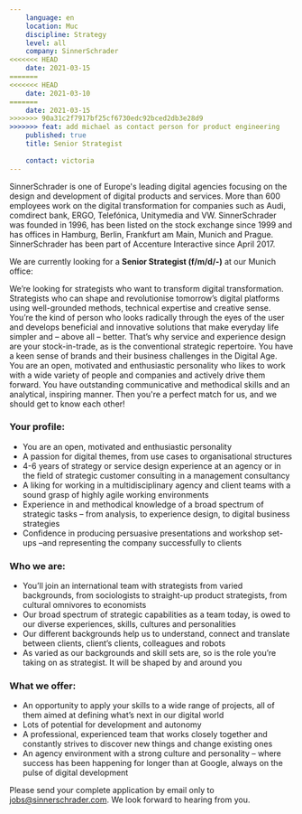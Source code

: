 ```yaml
---
    language: en
    location: Muc
    discipline: Strategy
    level: all
    company: SinnerSchrader
<<<<<<< HEAD
    date: 2021-03-15
=======
<<<<<<< HEAD
    date: 2021-03-10
=======
    date: 2021-03-15
>>>>>>> 90a31c2f7917bf25cf6730edc92bced2db3e28d9
>>>>>>> feat: add michael as contact person for product engineering
    published: true
    title: Senior Strategist
    
    contact: victoria
---
```


SinnerSchrader is one of Europe's leading digital agencies focusing on the design and development of digital products and services. More than 600 employees work on the digital transformation for companies such as Audi, comdirect bank, ERGO, Telefónica, Unitymedia and VW. SinnerSchrader was founded in 1996, has been listed on the stock exchange since 1999 and has offices in Hamburg, Berlin, Frankfurt am Main, Munich and Prague. SinnerSchrader has been part of Accenture Interactive since April 2017. 

We are currently looking for a **Senior Strategist (f/m/d/-)** at our Munich office:

We’re looking for strategists who want to transform digital transformation. Strategists who can shape and revolutionise tomorrow’s digital platforms using well-grounded methods, technical expertise and creative sense. You’re the kind of person who looks radically through the eyes of the user and develops beneficial and innovative solutions that make everyday life simpler and – above all – better. That’s why service and experience design are your stock-in-trade, as is the conventional strategic repertoire. You have a keen sense of brands and their business challenges in the Digital Age. You are an open, motivated and enthusiastic personality who likes to work with a wide variety of people and companies and actively drive them forward. You have outstanding communicative and methodical skills and an analytical, inspiring manner. Then you're a perfect match for us, and we should get to know each other!

### Your profile:

- You are an open, motivated and enthusiastic personality
- A passion for digital themes, from use cases to organisational structures
- 4-6 years of strategy or service design experience at an agency or in the field of strategic customer consulting in a management consultancy
- A liking for working in a multidisciplinary agency and client teams with a sound grasp of highly agile working environments
- Experience in and methodical knowledge of a broad spectrum of strategic tasks – from analysis, to experience design, to digital business strategies
- Confidence in producing persuasive presentations and workshop set-ups –and representing the company successfully to clients

### Who we are:

- You’ll join an international team with strategists from varied backgrounds, from sociologists to straight-up product strategists, from cultural omnivores to economists 
- Our broad spectrum of strategic capabilities as a team today, is owed to our diverse experiences, skills, cultures and personalities
- Our different backgrounds help us to understand, connect and translate between clients, client’s clients, colleagues and robots
- As varied as our backgrounds and skill sets are, so is the role you’re taking on as strategist. It will be shaped by and around you

### What we offer:

- An opportunity to apply your skills to a wide range of projects, all of them aimed at defining what’s next in our digital world
- Lots of potential for development and autonomy
- A professional, experienced team that works closely together and constantly strives to discover new things and change existing ones
- An agency environment with a strong culture and personality – where success has been happening for longer than at Google, always on the pulse of digital development

Please send your complete application by email only to <jobs@sinnerschrader.com>. We look forward to hearing from you.
